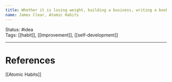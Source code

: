 ```yaml
---
title: Whether it is losing weight, building a business, writing a book, winning a championship, or achieving any other goal, we put pressure on ourselves to make some earth-shattering improvement that everyone will talk about.
name: James Clear, Atomic Habits
---
```


Status: #idea  
Tags: [[habit]], [[improvement]], [[self-development]]

---
# References
[[Atomic Habits]]